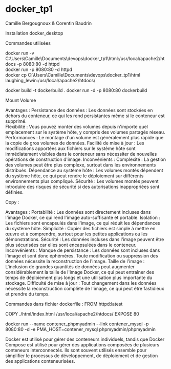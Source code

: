 # docker_tp1

Camille Bergougnoux & Corentin Baudrin

Installation docker_desktop

Commandes utilisées

docker run -v C:\Users\Camille\Documents\devops\docker_tp1\html:/usr/local/apache2/htdocs -p 8080:80 -d httpd  
docker run -p 8080:80 -d httpd  
docker cp C:\Users\Camille\Documents\devops\docker_tp1\html laughing_lewin:/usr/local/apache2/htdocs/  


docker build -t dockerbuild .
docker run -d -p 8080:80 dockerbuild


Mount Volume

Avantages :
  Persistance des données : Les données sont stockées en dehors du conteneur, ce qui les rend persistantes même si le conteneur est supprimé.  
  Flexibilité : Vous pouvez monter des volumes depuis n'importe quel emplacement sur le système hôte, y compris des volumes partagés réseau.
  Performances : Le montage d'un volume est généralement plus rapide que la copie de gros volumes de données.
  Facilité de mise à jour : Les modifications apportées aux fichiers sur le système hôte sont immédiatement visibles dans le conteneur sans nécessiter de nouvelles opérations de construction d'image.
Inconvénients :
  Complexité : La gestion des volumes peut être plus complexe, surtout dans les environnements distribués.
  Dépendance au système hôte : Les volumes montés dépendent du système hôte, ce qui peut rendre le déploiement sur différents environnements plus compliqué.
  Sécurité : Les volumes montés peuvent introduire des risques de sécurité si des autorisations inappropriées sont définies.

Copy :

Avantages :
  Portabilité : Les données sont directement incluses dans l'image Docker, ce qui rend l'image auto-suffisante et portable.
  Isolation : Les fichiers sont encapsulés dans l'image, ce qui réduit les dépendances du système hôte.
  Simplicité : Copier des fichiers est simple à mettre en œuvre et à comprendre, surtout pour les petites applications ou les démonstrations.
  Sécurité : Les données incluses dans l'image peuvent être plus sécurisées car elles sont encapsulées dans le conteneur.
Inconvénients :
  Manque de persistance : Les données sont incluses dans l'image et sont donc éphémères. Toute modification ou suppression des données nécessite la reconstruction de l'image.
  Taille de l'image : L'inclusion de grandes quantités de données peut augmenter considérablement la taille de l'image Docker, ce qui peut entraîner des temps de déploiement plus longs et une utilisation plus       importante du stockage.
  Difficulté de mise à jour : Tout changement dans les données nécessite la reconstruction complète de l'image, ce qui peut être fastidieux et prendre du temps.


Commandes dans fichier dockerfile : 
FROM httpd:latest

COPY ./html/index.html /usr/local/apache2/htdocs/ 
EXPOSE 80 




docker run --name contener_phpmyadmin --link contener_mysql -p 8080:80 -d -e PMA_HOST=contener_mysql phpmyadmin/phpmyadmin

Docker est utilisé pour gérer des conteneurs individuels, tandis que Docker Compose est utilisé pour gérer des applications composées de plusieurs conteneurs interconnectés. Ils sont souvent utilisés ensemble pour simplifier le processus de développement, de déploiement et de gestion des applications conteneurisées.


